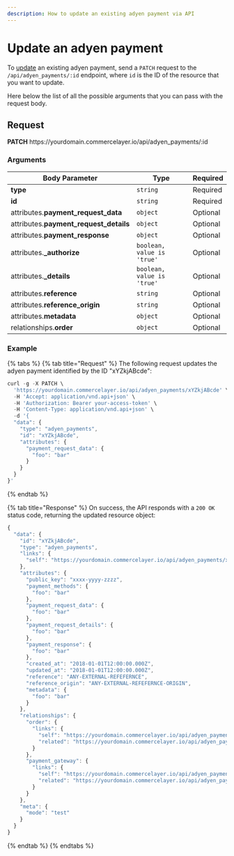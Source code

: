 ```yaml
---
description: How to update an existing adyen payment via API
---
```


# Update an adyen payment

To <a href="https://docs.commercelayer.io/developers/updating-resources" target="_blank">update</a> an existing adyen payment, send a `PATCH` request to the `/api/adyen_payments/:id` endpoint, where `id` is the ID of the resource that you want to update.

Here below the list of all the possible arguments that you can pass with the request body.

## Request

**PATCH** https://<i></i>yourdomain.commercelayer.io/api/adyen_payments/:id

### Arguments

| Body Parameter | Type     | Required |
| -------------- | -------- | -------- |
| **type**       | `string` | Required |
| **id**         | `string` | Required |
| attributes.**payment_request_data** | `object` | Optional |
| attributes.**payment_request_details** | `object` | Optional |
| attributes.**payment_response** | `object` | Optional |
| attributes.**_authorize** | `boolean, value is 'true'` | Optional |
| attributes.**_details** | `boolean, value is 'true'` | Optional |
| attributes.**reference** | `string` | Optional |
| attributes.**reference_origin** | `string` | Optional |
| attributes.**metadata** | `object` | Optional |
| relationships.**order** | `object` | Optional |

### Example

{% tabs %}
{% tab title="Request" %}
The following request updates the adyen payment identified by the ID "xYZkjABcde":

```javascript
curl -g -X PATCH \
  'https://yourdomain.commercelayer.io/api/adyen_payments/xYZkjABcde' \
  -H 'Accept: application/vnd.api+json' \
  -H 'Authorization: Bearer your-access-token' \
  -H 'Content-Type: application/vnd.api+json' \
  -d '{
  "data": {
    "type": "adyen_payments",
    "id": "xYZkjABcde",
    "attributes": {
      "payment_request_data": {
        "foo": "bar"
      }
    }
  }
}'
```
{% endtab %}

{% tab title="Response" %}
On success, the API responds with a `200 OK` status code, returning the updated resource object:

```javascript
{
  "data": {
    "id": "xYZkjABcde",
    "type": "adyen_payments",
    "links": {
      "self": "https://yourdomain.commercelayer.io/api/adyen_payments/xYZkjABcde"
    },
    "attributes": {
      "public_key": "xxxx-yyyy-zzzz",
      "payment_methods": {
        "foo": "bar"
      },
      "payment_request_data": {
        "foo": "bar"
      },
      "payment_request_details": {
        "foo": "bar"
      },
      "payment_response": {
        "foo": "bar"
      },
      "created_at": "2018-01-01T12:00:00.000Z",
      "updated_at": "2018-01-01T12:00:00.000Z",
      "reference": "ANY-EXTERNAL-REFEFERNCE",
      "reference_origin": "ANY-EXTERNAL-REFEFERNCE-ORIGIN",
      "metadata": {
        "foo": "bar"
      }
    },
    "relationships": {
      "order": {
        "links": {
          "self": "https://yourdomain.commercelayer.io/api/adyen_payments/xYZkjABcde/relationships/order",
          "related": "https://yourdomain.commercelayer.io/api/adyen_payments/xYZkjABcde/order"
        }
      },
      "payment_gateway": {
        "links": {
          "self": "https://yourdomain.commercelayer.io/api/adyen_payments/xYZkjABcde/relationships/payment_gateway",
          "related": "https://yourdomain.commercelayer.io/api/adyen_payments/xYZkjABcde/payment_gateway"
        }
      }
    },
    "meta": {
      "mode": "test"
    }
  }
}
```
{% endtab %}
{% endtabs %}

